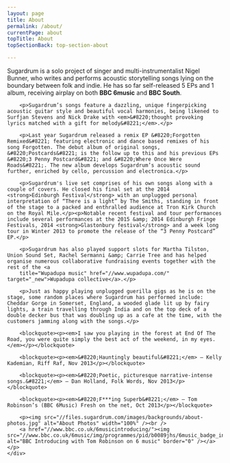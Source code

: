```yaml
---
layout: page
title: About
permalink: /about/
currentPage: about
topTitle: About
topSectionBack: top-section-about

---
```

<div class="col-xs-12 text-section">
	<div class="text-col">
		<p>Sugardrum is a solo project of singer and multi-instrumentalist Nigel Bunner, who writes and performs acoustic storytelling songs lying on the boundary between folk and indie. He has so far self-released 5 EPs and 1 album,  receiving airplay on both <strong>BBC 6music</strong> and <strong>BBC South</strong>.</p>

		<p>Sugardrum’s songs feature a dazzling, unique fingerpicking acoustic guitar style and beautiful vocal harmonies, being likened to Surfjan Stevens and Nick Drake with <em>&#8220;thought provoking lyrics matched with a gift for melody&#8221;</em>.</p>

		<p>Last year Sugardrum released a remix EP &#8220;Forgotten Remixed&#8221; featuring electronic and dance based remixes of his song Forgotten. The debut album of original songs, &#8220;Postcards&#8221; is the follow up to this and his previous EPs &#8220;3 Penny Postcard&#8221; and &#8220;Where Once Were Roads&#8221;. The new album develops Sugardrum’s acoustic sound further, enriched by cello, percussion and electronica.</p>

		<p>Sugardrum's live set comprises of his own songs along with a couple of covers. He closed his final set at the 2014 <strong>Edinburgh Festival</strong> with an unplugged personal interpretation of “There is a light” by The Smiths, standing in front of the stage to a packed and enthralled audience at Tron Kirk Church on the Royal Mile.</p><p>Notable recent festival and tour performances include several performances at the 2015 &amp; 2014 Edinburgh Fringe Festivals, 2014 <strong>Glastonbury festival</strong> and a week long tour in Winter 2013 to promote the release of the “3 Penny Postcard” EP.</p>

		<p>Sugardrum has also played support slots for Martha Tilston, Union Sound Set, Rachel Sermanni &amp; Carrie Tree and has helped organise numerous collaborative fundraising events together with the rest of the <a
		title="Wupadupa music" href="//www.wupadupa.com/" target="_new">Wupadupa collective</a>.</p>

		<p>Just as happy playing unplugged guerilla gigs as he is on the stage, some random places where Sugardrum has performed include: Cheddar Gorge in Somerset, England, a wooded glade lit up by fairy lights, a train travelling through India and on the top deck of a double decker bus that was doubling up as a cafe at the time, with the customers jamming along with the songs.</p>

		<blockquote><p><em>I saw you playing in the forest at End Of The Road, you were quite simply the best act of the weekend, in my eyes.</em></p></blockquote>

		<blockquote><p><em>&#8220;Hauntingly beautiful&#8221;</em> – Kelly Kademian, Riff Raf, Nov 2013</p></blockquote>

		<blockquote><p><em>&#8220;Poetic, picturesque narrative-intense songs.&#8221;</em> – Dan Holland, Folk Words, Nov 2013</p></blockquote>

		<blockquote><p><em>&#8220;F***ing Superb&#8221;</em> – Tom Robinson’s (BBC 6Music) Fresh on the net, Oct 2013</p></blockquote>

		<p><img src="//files.sugardrum.com/images/backgrounds/about-photos.jpg" alt="About Photos" width="100%" /><br /> 
		<a href="//www.bbc.co.uk/6musicintroducing/"><img src="//www.bbc.co.uk/6music/img/programmes/pid/b0089jhs/6music_badge_introducing_03.png" alt="BBC Introducing with Tom Robinson on 6 music" border="0" /></a></p>
	</div>
</div>
